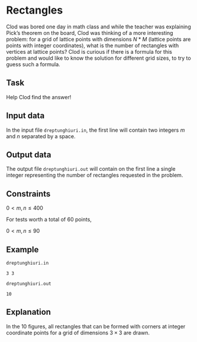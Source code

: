# Rectangles

Clod was bored one day in math class and while the teacher was explaining Pick’s theorem on the board, Clod was thinking of a more interesting problem: for a grid of lattice points with dimensions $N*M$ (lattice points are points with integer coordinates), what is the number of rectangles with vertices at lattice points? Clod is curious if there is a formula for this problem and would like to know the solution for different grid sizes, to try to guess such a formula.

## Task

Help Clod find the answer!

## Input data

In the input file `dreptunghiuri.in`, the first line will contain two integers $m$ and $n$ separated by a space.

## Output data

The output file `dreptunghiuri.out` will contain on the first line a single integer representing the number of rectangles requested in the problem.

## Constraints

$0 < m, n \leq 400$

For tests worth a total of 60 points,

$0 < m, n \leq 90$

## Example

`dreptunghiuri.in`
```
3 3
```

`dreptunghiuri.out`
```
10
```

## Explanation

In the 10 figures, all rectangles that can be formed with corners at integer coordinate points for a grid of dimensions $3 \times 3$ are drawn.